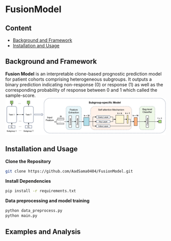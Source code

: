 # FusionModel

## Content
- [Background and Framework](https://github.com/AadSama0404/FusionModel/blob/main/README.md#background-and-framework)
- [Installation and Usage](#https://github.com/AadSama0404/FusionModel/blob/main/README.md#installation-and-usage)

## Background and Framework
**Fusion Model** is an interpretable clone-based prognostic prediction model for patient cohorts comprising heterogeneous subgroups. It outputs a binary prediction indicating non-response (0) or response (1) as well as the corresponding probability of response between 0 and 1 which called the sample-score.
![](Overview.png)

## Installation and Usage
**Clone the Repository**
```sh
git clone https://github.com/AadSama0404/FusionModel.git
```
**Install Dependencies**
```sh
pip install -r requirements.txt
```
**Data preprocessing and model training**
```sh
python data_preprocess.py
python main.py
```

## Examples and Analysis

